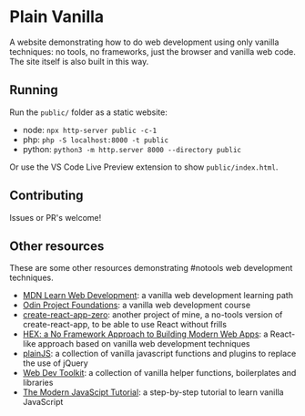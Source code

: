 # Plain Vanilla

A website demonstrating how to do web development using only vanilla techniques: no tools, no frameworks, just the browser and vanilla web code. The site itself is also built in this way.

## Running

Run the `public/` folder as a static website:

- node: `npx http-server public -c-1`
- php: `php -S localhost:8000 -t public`
- python: `python3 -m http.server 8000 --directory public`

Or use the VS Code Live Preview extension to show `public/index.html`.

## Contributing

Issues or PR's welcome!

## Other resources

These are some other resources demonstrating #notools web development techniques.

- [MDN Learn Web Development](https://developer.mozilla.org/en-US/docs/Learn): a vanilla web development learning path
- [Odin Project Foundations](https://www.theodinproject.com/paths/foundations/courses/foundations): a vanilla web development course
- [create-react-app-zero](https://github.com/jsebrech/create-react-app-zero): another project of mine, a no-tools version of create-react-app, to be able to use React without frills
- [HEX: a No Framework Approach to Building Modern Web Apps](https://medium.com/@metapgmr/hex-a-no-framework-approach-to-building-modern-web-apps-e43f74190b9c): a React-like approach based on vanilla web development techniques
- [plainJS](https://plainjs.com/): a collection of vanilla javascript functions and plugins to replace the use of jQuery
- [Web Dev Toolkit](https://gomakethings.com/toolkit/): a collection of vanilla helper functions, boilerplates and libraries
- [The Modern JavaScipt Tutorial](https://javascript.info/): a step-by-step tutorial to learn vanilla JavaScript
